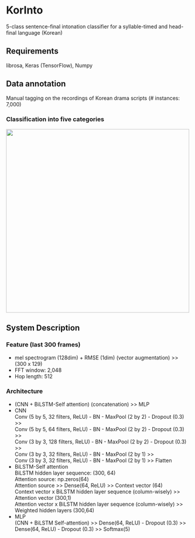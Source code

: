 # KorInto
5-class sentence-final intonation classifier for a syllable-timed and head-final language (Korean)

## Requirements
librosa, Keras (TensorFlow), Numpy

## Data annotation
Manual tagging on the recordings of Korean drama scripts (# instances: 7,000)
### Classification into five categories
<img src="https://github.com/warnikchow/korinto/blob/master/fig2.png" width="500">

## System Description
### Feature (last 300 frames)
* mel spectrogram (128dim) + RMSE (1dim) (vector augmentation) >> (300 x 129)
* FFT window: 2,048
* Hop length: 512

### Architecture
* (CNN + BiLSTM-Self attention) (concatenation) >> MLP
* CNN<br/>
Conv (5 by 5, 32 filters, ReLU) - BN - MaxPool (2 by 2) - Dropout (0.3) >><br/>
Conv (5 by 5, 64 filters, ReLU) - BN - MaxPool (2 by 2) - Dropout (0.3) >><br/>
Conv (3 by 3, 128 filters, ReLU) - BN - MaxPool (2 by 2) - Dropout (0.3) >><br/>
Conv (3 by 3, 32 filters, ReLU) - BN - MaxPool (2 by 1) >><br/>
Conv (3 by 3, 32 filters, ReLU) - BN - MaxPool (2 by 1) >> Flatten
* BiLSTM-Self attention<br/>
BiLSTM hidden layer sequence: (300, 64)<br/>
Attention source: np.zeros(64)<br/>
Attention source >> Dense(64, ReLU) >> Context vector (64)<br/>
Context vector x BiLSTM hidden layer sequence (column-wisely) >> Attention vector (300,1)<br/>
Attention vector x BiLSTM hidden layer sequence (column-wisely) >> Weighted hidden layers (300,64)<br/>
* MLP<br/>
(CNN + BiLSTM Self-attention) >> Dense(64, ReLU) - Dropout (0.3) >> Dense(64, ReLU) - Dropout (0.3) >> Softmax(5)
